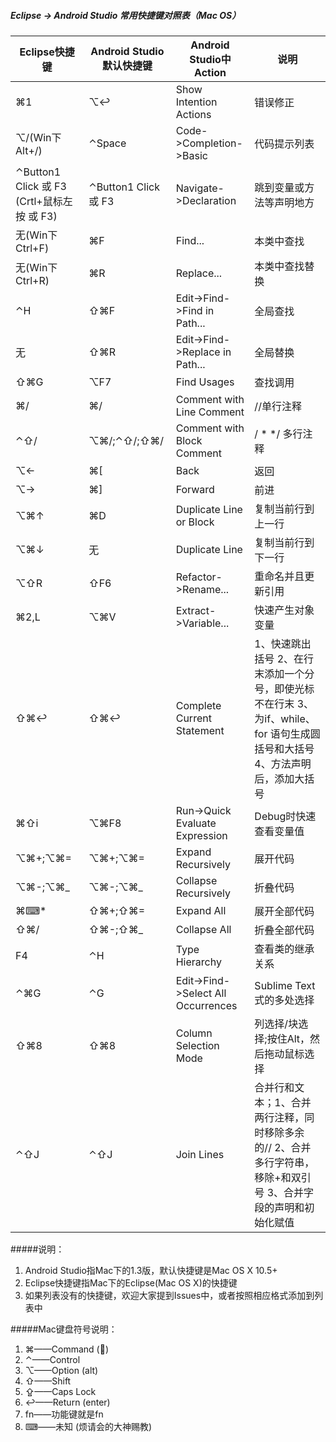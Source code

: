##### Eclipse -> Android Studio 常用快捷键对照表（Mac OS）

Eclipse快捷键|Android Studio默认快捷键|Android Studio中Action|说明
---|---|---|---
⌘1|⌥↩|Show Intention Actions|错误修正
⌥/(Win下Alt+/)|⌃Space|Code->Completion->Basic|代码提示列表
⌃Button1 Click 或 F3 (Crtl+鼠标左按 或 F3)|⌃Button1 Click 或 F3|Navigate->Declaration|跳到变量或方法等声明地方
无(Win下Ctrl+F)|⌘F|Find...|本类中查找
无(Win下Ctrl+R)|⌘R|Replace...|本类中查找替换
⌃H|⇧⌘F|Edit->Find->Find in Path...|全局查找
无|⇧⌘R|Edit->Find->Replace in Path...|全局替换
⇧⌘G|⌥F7|Find Usages|查找调用
⌘/|⌘/|Comment with Line Comment|//单行注释
⌃⇧/|⌥⌘/;⌃⇧/;⇧⌘/|Comment with Block Comment|  / *  */   多行注释
⌥←|⌘[|Back|返回
⌥→|⌘]|Forward|前进
⌥⌘↑|⌘D|Duplicate Line or Block|复制当前行到上一行
⌥⌘↓|无|Duplicate Line|复制当前行到下一行
⌥⇧R|⇧F6|Refactor->Rename...|重命名并且更新引用
⌘2,L|⌥⌘V|Extract->Variable...|快速产生对象变量
⇧⌘↩|⇧⌘↩|Complete Current Statement|1、快速跳出括号 2、在行末添加一个分号，即使光标不在行末 3、为if、while、for 语句生成圆括号和大括号 4、方法声明后，添加大括号
⌘⇧i|⌥⌘F8|Run->Quick Evaluate Expression|Debug时快速查看变量值
⌥⌘+;⌥⌘=|⌥⌘+;⌥⌘=|Expand Recursively|展开代码
⌥⌘-;⌥⌘_|⌥⌘-;⌥⌘_|Collapse Recursively|折叠代码
⌘⌨*|⇧⌘+;⇧⌘=|Expand All|展开全部代码
⇧⌘/|⇧⌘-;⇧⌘_|Collapse All|折叠全部代码
F4|⌃H|Type Hierarchy|查看类的继承关系
⌃⌘G|⌃G|Edit->Find->Select All Occurrences|Sublime Text式的多处选择
⇧⌘8|⇧⌘8|Column Selection Mode|列选择/块选择;按住Alt，然后拖动鼠标选择
⌃⇧J|⌃⇧J|Join Lines|合并行和文本；1、合并两行注释，同时移除多余的// 2、合并多行字符串，移除+和双引号 3、合并字段的声明和初始化赋值


    
    
    
    
#####说明：
1. Android Studio指Mac下的1.3版，默认快捷键是Mac OS X 10.5+
2. Eclipse快捷键指Mac下的Eclipse(Mac OS X)的快捷键
3. 如果列表没有的快捷键，欢迎大家提到Issues中，或者按照相应格式添加到列表中



#####Mac键盘符号说明：
1. ⌘——Command ()
2. ⌃——Control
3. ⌥——Option (alt)
4. ⇧——Shift
5. ⇪——Caps Lock
6. ↩——Return (enter)
7. fn——功能键就是fn
8. ⌨——未知 (烦请会的大神赐教)

